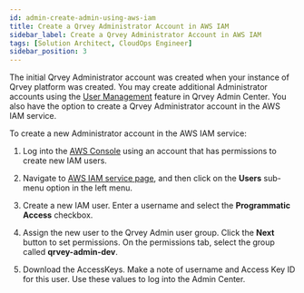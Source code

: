 ```yaml
---
id: admin-create-admin-using-aws-iam
title: Create a Qrvey Administrator Account in AWS IAM
sidebar_label: Create a Qrvey Administrator Account in AWS IAM
tags: [Solution Architect, CloudOps Engineer]
sidebar_position: 3
---
```


<div style={{textAlign: "justify"}}>

The initial Qrvey Administrator account was created when your instance of Qrvey platform was created. You may create additional Administrator accounts using the [User Management](../admin/admin-managing-users.md) feature in Qrvey Admin Center. You also have the option to create a Qrvey Administrator account in the AWS IAM service. 

To create a new Administrator account in the AWS IAM service:

1. Log into the <a href="https://aws.amazon.com/" target="_blank"> AWS Console</a> using an account that has permissions to create new IAM users.

2. Navigate to <a href="https://console.aws.amazon.com/iam/home?#/home" target="_blank">AWS IAM service page</a>, and then click on the **Users** sub-menu option in the left menu.

3. Create a new IAM user. Enter a username and select the **Programmatic Access** checkbox.

4. Assign the new user to the Qrvey Admin user group. Click the **Next** button to set permissions. On the permissions tab, select the group called **qrvey-admin-dev**.

5. Download the AccessKeys. Make a note of username and Access Key ID for this user. Use these values to log into the Admin Center.

</div>
